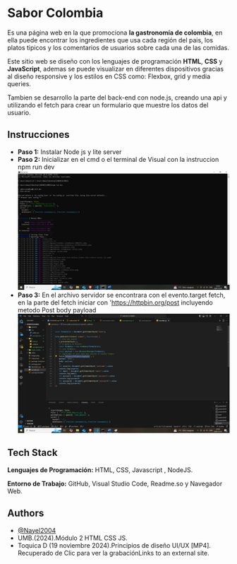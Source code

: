 
# Sabor Colombia
Es una página web en la que promociona **la gastronomía de colombia**, en ella puede encontrar los ingredientes que usa cada región del pais, los platos tipicos y los comentarios de usuarios sobre cada una de las comidas.

Este sitio web se diseño con los lenguajes de programación **HTML**, **CSS** y **JavaScript**, ademas se puede visualizar en diferentes dispositivos gracias al diseño responsive y los estilos en CSS como: Flexbox, grid y media queries.

Tambien se desarrollo la parte del back-end con node.js, creando una api y utilizando el fetch para crear un formulario que muestre los datos del usuario.








## Instrucciones
- **Paso 1:** Instalar Node js y lite server
- **Paso 2:** Inicializar en el cmd o el terminal de Visual con la instruccion npm run dev
![App Screenshot](ASSETS/Screenshots/lite-server.png)
- **Paso 3:** En el archivo servidor se encontrara con el evento.target fetch, en la parte del fetch iniciar con 'https://httpbin.org/post incluyendo
metodo Post body payload
![App Screenshot](ASSETS/Screenshots/server.png)




## Tech Stack

**Lenguajes de Programación:** HTML, CSS, Javascript , NodeJS.

**Entorno de Trabajo:** GitHub, Visual Studio Code, Readme.so y Navegador
Web.




## Authors

- [@Nayel2004](https://www.github.com/Nayel2004)
- UMB.(2024).Módulo 2 HTML CSS JS.
- Toquica D (19 noviembre 2024).Principios de diseño UI/UX [MP4]. Recuperado de  Clic para ver la grabaciónLinks to an external site.




